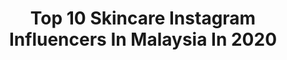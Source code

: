 ---
title: Top 10 Skincare Instagram Influencers In Malaysia In 2020
description: >-
  Find top skincare Instagram influencers in Malaysia in 2020. Most popular hashtags: #skincare #coronavirus #covid #beauty.
platform: Instagram
profiles:
  - username: "ken_doll_dubaiii"
    fullname: >-
      Adnan Zafar🧿
    location: "Malaysia"
    followers: 36187
    engagement: 159
    commentsToLikes: 0.386909
    id: ck9wgdlsxsyfu0j78x13l2lwd
    verified: false
    hashtags: "#blue, #vegan, #convid19, #dubailife"
  - username: "maisarahmahmud"
    fullname: >-
      Maisarah Mahmud
    location: "Malaysia"
    followers: 109566
    engagement: 788
    commentsToLikes: 0.008575
    id: ck5bwnzncm2gs0i111nojtbjn
    verified: false
    hashtags: ""
  - username: "skincareaddictmy"
    fullname: >-
      Faie
    location: "Malaysia"
    followers: 25925
    engagement: 392
    commentsToLikes: 0.159275
    id: ck14ipxbbgn3a0i197anao5pc
    verified: false
    hashtags: "#beautycommunity, #middayroutine, #clarifique, #skincarereview"
  - username: "putry_mohd"
    fullname: >-
      PUTERI NURUL FADHILA 🕊
    location: "Malaysia"
    followers: 275076
    engagement: 1010
    commentsToLikes: 0.004170
    id: ck6u2dr0pr8910j715huylkk0
    verified: false
    hashtags: "#numigang, #babypf"
  - username: "muniramdiwan"
    fullname: >-
      ͏putey
    location: "Malaysia"
    followers: 148560
    engagement: 174
    commentsToLikes: 0.016780
    id: ck6u10sosivmh0j71w8lujszt
    verified: false
    hashtags: "#kudat, #covid, #ournewfavpicturespot, #iranun"
  - username: "a.helmiy"
    fullname: >-
      
    location: "Malaysia"
    followers: 15467
    engagement: 829
    commentsToLikes: 0.036267
    id: ck0w5h7td3muv0i19xmzsjf0d
    verified: false
    hashtags: "#dashu, #japan, #coffee, #2020yummysalad"
  - username: "its_fama"
    fullname: >-
      Fatima
    location: "Malaysia"
    followers: 16928
    engagement: 315
    commentsToLikes: 0.125926
    id: ck8t4eqqz6iuu0j78g7tw59ry
    verified: false
    hashtags: "#cultureindian, #deepcleansing, #black, #serum"
  - username: "applechuaa"
    fullname: >-
      ᎪᏢᏢᏞᎬ ᏟᎻᏌᎪ™
    location: "Malaysia"
    followers: 19637
    engagement: 552
    commentsToLikes: 0.031987
    id: ck6twwa1pugo90j71rnqthxq3
    verified: false
    hashtags: "#betagan, #drink, #toner, #huaweimobile"
  - username: "snenbdm"
    fullname: >-
      Emaleen Minhad (Official)
    location: "Malaysia"
    followers: 190135
    engagement: 716
    commentsToLikes: 0.002938
    id: ck0tv5rdba1ze0i19oxnzc84b
    verified: false
    hashtags: "#skincare, #azam2020, #meletop, #stayhome"
  - username: "zoe_aw"
    fullname: >-
      Zoe Aw淑怡
    location: "Malaysia"
    followers: 22624
    engagement: 539
    commentsToLikes: 0.022703
    id: ckap50a5z9lz60i78pcgymlkj
    verified: false
    hashtags: "#skincaretips, #asianbeauty, #pillowchallenge, #corona"
---